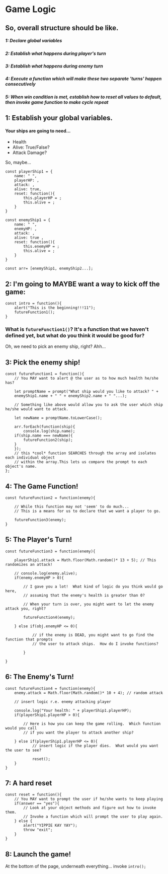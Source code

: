 # Game Logic

## So, overall structure should be like.

##### 1: Declare global variables

##### 2: Establish what happens during player's turn

##### 3: Establish what happens during enemy turn

##### 4: Execute a function which will make these two separate 'turns' happen consecutively

##### 5: When win condition is met, establish how to reset all values to default, then invoke game function to make cycle repeat


## 1: Establish your global variables.

#### Your ships are going to need...

<ul>
	<li>Health</li>
	<li>Alive: True/False?</li>
	<li>Attack Damage?</li>
</ul>  

So, maybe...

```
const playerShip1 = {
    name: " ",
    playerHP: ,
    attack: ,
    alive: true,
    reset: function(){
        this.playerHP = ;
        this.alive = ;
    }
}

const enemyShip1 = {
    name: " ",
    enemyHP: ,
    attack: ,
    alive: true ,
    reset: function(){
        this.enemyHP = ;
        this.alive = ;
    }
}

const arr= [enemyShip1, enemyShip2...];

```

## 2: I'm going to MAYBE want a way to kick off the game:

```
const intro = function(){
	alert("This is the beginning!!!11");
	futureFunction1();
}
```
### What is ```futureFunction1()```?  It's a function that we haven't defined yet, but what do you think it would be good for?

Oh, we need to pick an enemy ship, right?  Ahh...

## 3: Pick the enemy ship!

```
const futureFunction1 = function(){
	// You MAY want to alert @ the user as to how much health he/she has?

	let promptName = prompt("What ship would you like to attack? " + 
	enemyShip1.name + " " + enemyShip2.name + " "...); 

	// Something like above would allow you to ask the user which ship he/she would want to attack.

	let newName = promptName.toLowerCase(); 

	arr.forEach(function(ship){ 
		console.log(ship.name);  					
  	if(ship.name === newName){
  		futureFunction2(ship);
   	}
	});
	// this *cool* function SEARCHES through the array and isolates each individual object 
	// within the array.This lets us compare the prompt to each object's name. 
};
```

## 4: The Game Function!  

```
const futureFunction2 = function(enemy){

	// While this function may not 'seem' to do much... 
	// This is a means for us to declare that we want a player to go.

	futureFunction3(enemy);
}
```

## 5: The Player's Turn!

```
const futureFunction3 = function(enemy){

	playerShip1.attack = Math.floor(Math.random()* 13 + 5); // This randomizes an attack!

	// console.log(enemy.alive);
	if(enemy.enemyHP > 0){

		// I gave you a lot!  What kind of logic do you think would go here, 
		// assuming that the enemy's health is greater than 0?  

		// When your turn is over, you might want to let the enemy attack you, right?

		futureFunction4(enemy);

	} else if(obj.enemyHP <= 0){
			
			// if the enemy is DEAD, you might want to go find the function that prompts 
			// the user to attack ships.  How do I invoke functions?

		}
		
}
```
## 6: The Enemy's Turn!

```
const futureFunction4 = function(enemy){
	enemy.attack = Math.floor(Math.random()* 10 + 4); // random attack

	// insert logic r.e. enemy attacking player

	console.log("Your health: " + playerShip1.playerHP);
	if(playerShip1.playerHP > 0){

		// Here is how you can keep the game rolling.  Which function would you call 
		// if you want the player to attack another ship?

	} else if(playerShip1.playerHP <= 0){
			// insert logic if the player dies.  What would you want the user to see?

			reset();
	}
}

```

## 7: A hard reset

```
const reset = function(){
	// You MAY want to prompt the user if he/she wants to keep playing
	if(answer == "yes"){
		// Look at your object methods and figure out how to invoke them.
		// Invoke a function which will prompt the user to play again.		
	} else {
		alert("YIPPIE KAY YAY");
		throw "exit";
	}
}
```

## 8: Launch the game!

At the bottom of the page, underneath everything... invoke ```intro();```